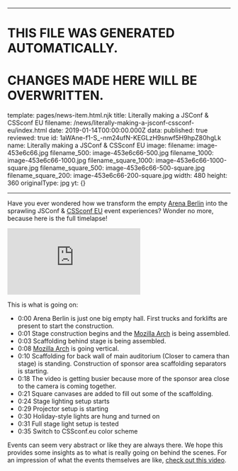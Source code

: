 ----

# THIS FILE WAS GENERATED AUTOMATICALLY.
# CHANGES MADE HERE WILL BE OVERWRITTEN.

template: pages/news-item.html.njk
title: Literally making a JSConf & CSSconf EU
filename: /news/literally-making-a-jsconf-cssconf-eu/index.html
date: 2019-01-14T00:00:00.000Z
data:
  published: true
  reviewed: true
  id: 1aWAne-f1-S_-nm24ufN-KEGLzH9snwf5H9hpZ80hgLk
  name: Literally making a JSConf & CSSconf EU
  image:
    filename: image-453e6c66.jpg
    filename_500: image-453e6c66-500.jpg
    filename_1000: image-453e6c66-1000.jpg
    filename_square_1000: image-453e6c66-1000-square.jpg
    filename_square_500: image-453e6c66-500-square.jpg
    filename_square_200: image-453e6c66-200-square.jpg
    width: 480
    height: 360
    originalType: jpg
yt: {}

----


Have you ever wondered how we transform the empty [Arena
Berlin](https://www.arena.berlin/en/location/arena-halle/) into the sprawling
JSConf & [CSSconf EU](https://2019.cssconf.eu/) event experiences? Wonder no
more, because here is the full timelapse!

<div class="youtube">
<iframe src="https://www.youtube-nocookie.com/embed/FF8Hsu5MQTg"
frameborder="0"
allowfullscreen="true">
</iframe>
<img src="contents:images/cms/image-453e6c66-1000.jpg" style="display:none" />
</div>

This is what is going on:

- 0:00 Arena Berlin is just one big empty hall. First trucks and forklifts are
present to start the construction.
- 0:01 Stage construction begins and the [Mozilla
Arch](https://experiencethearch.mozilla.org/) is being assembled.
- 0:03 Scaffolding behind stage is being assembled.
- 0:08 [Mozilla Arch](https://experiencethearch.mozilla.org/) is going
vertical.
- 0:10 Scaffolding for back wall of main auditorium (Closer to camera than
stage) is standing. Construction of sponsor area scaffolding separators is
starting.
- 0:18 The video is getting busier because more of the sponsor area close to
the camera is coming together.
- 0:21 Square canvases are added to fill out some of the scaffolding.
- 0:24 Stage lighting setup starts
- 0:29 Projector setup is starting
- 0:30 Holiday-style lights are hung and turned on
- 0:31 Full stage light setup is tested
- 0:35 Switch to CSSconf.eu color scheme

Events can seem very abstract or like they are always there. We hope this
provides some insights as to what is really going on behind the scenes. For an
impression of what the events themselves are like, [check out this
video](/news/impressions-of-jsconf-eu-2018/).

